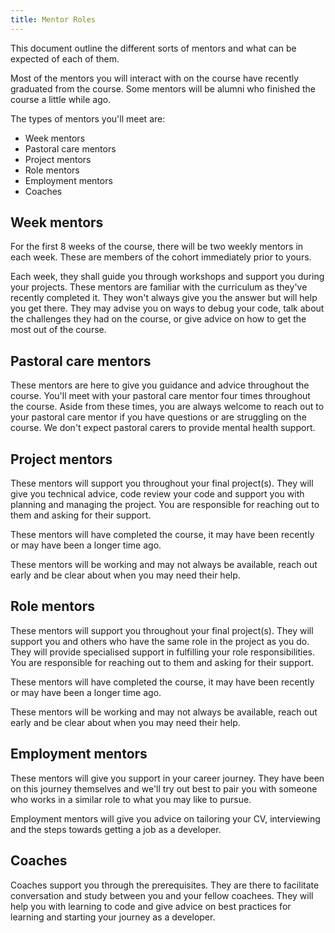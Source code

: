 ```yaml
---
title: Mentor Roles
---
```


This document outline the different sorts of mentors and what can be expected of each of them.

Most of the mentors you will interact with on the course have recently graduated from the course. Some mentors will be alumni who finished the course a little while ago.

The types of mentors you'll meet are:

- Week mentors
- Pastoral care mentors
- Project mentors
- Role mentors
- Employment mentors
- Coaches

## Week mentors

For the first 8 weeks of the course, there will be two weekly mentors in each week. These are members of the cohort immediately prior to yours. 

Each week, they shall guide you through workshops and support you during your projects. These mentors are familiar with the curriculum as they've recently completed it. They won't always give you the answer but will help you get there. They may advise you on ways to debug your code, talk about the challenges they had on the course, or give advice on how to get the most out of the course.

## Pastoral care mentors

These mentors are here to give you guidance and advice throughout the course. You'll meet with your pastoral care mentor four times throughout the course. Aside from these times, you are always welcome to reach out to your pastoral care mentor if you have questions or are struggling on the course. We don't expect pastoral carers to provide mental health support.

## Project mentors

These mentors will support you throughout your final project(s). They will give you technical advice, code review your code and support you with planning and managing the project. You are responsible for reaching out to them and asking for their support. 

These mentors will have completed the course, it may have been recently or may have been a longer time ago.

These mentors will be working and may not always be available, reach out early and be clear about when you may need their help.

## Role mentors

These mentors will support you throughout your final project(s). They will support you and others who have the same role in the project as you do. They will provide specialised support in fulfilling your role responsibilities.  You are responsible for reaching out to them and asking for their support. 

These mentors will have completed the course, it may have been recently or may have been a longer time ago.

These mentors will be working and may not always be available, reach out early and be clear about when you may need their help.

## Employment mentors

These mentors will give you support in your career journey. They have been on this journey themselves and we'll try out best to pair you with someone who works in a similar role to what you may like to pursue.

Employment mentors will give you advice on tailoring your CV, interviewing and the steps towards getting a job as a developer. 

## Coaches

Coaches support you through the prerequisites. They are there to facilitate conversation and study between you and your fellow coachees. They will help you with learning to code and give advice on best practices for learning and starting your journey as a developer.